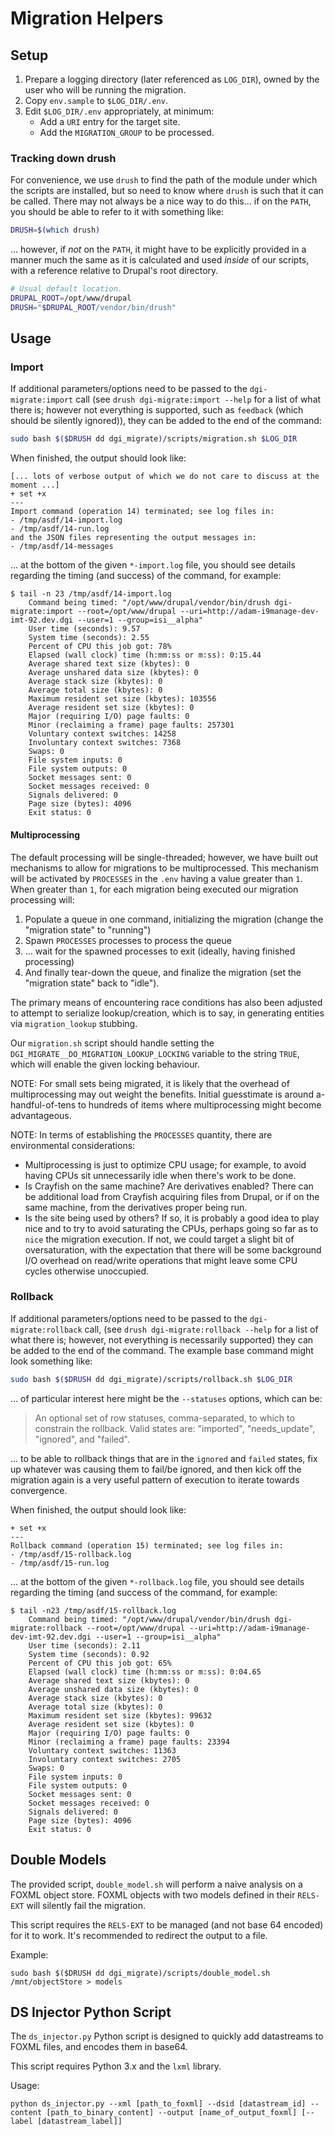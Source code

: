 # Migration Helpers

## Setup

1. Prepare a logging directory (later referenced as `LOG_DIR`), owned by the user who will be running the
   migration.
2. Copy `env.sample` to `$LOG_DIR/.env`.
3. Edit `$LOG_DIR/.env` appropriately, at minimum:
    * Add a `URI` entry for the target site.
    * Add the `MIGRATION_GROUP` to be processed.

### Tracking down drush

For convenience, we use `drush` to find the path of the module under which the
scripts are installed, but so need to know where `drush` is such that it can be
called. There may not always be a nice way to do this... if on the `PATH`, you
should be able to refer to it with something like:

```bash
DRUSH=$(which drush)
```

... however, if _not_ on the `PATH`, it might have to be explicitly provided in
a manner much the same as it is calculated and used _inside_ of our scripts,
with a reference relative to Drupal's root directory.

```bash
# Usual default location.
DRUPAL_ROOT=/opt/www/drupal
DRUSH="$DRUPAL_ROOT/vendor/bin/drush"
```

## Usage

### Import

If additional parameters/options need to be passed to the `dgi-migrate:import`
call (see `drush dgi-migrate:import --help` for a list of what there is;
however not everything is supported, such as `feedback` (which should be
silently ignored)), they can be added to the end of the command:

```bash
sudo bash $($DRUSH dd dgi_migrate)/scripts/migration.sh $LOG_DIR
```

When finished, the output should look like:

```
[... lots of verbose output of which we do not care to discuss at the moment ...]
+ set +x
---
Import command (operation 14) terminated; see log files in:
- /tmp/asdf/14-import.log
- /tmp/asdf/14-run.log
and the JSON files representing the output messages in:
- /tmp/asdf/14-messages
```

... at the bottom of the given `*-import.log` file, you should see details
regarding the timing (and success) of the command, for example:

```
$ tail -n 23 /tmp/asdf/14-import.log
	Command being timed: "/opt/www/drupal/vendor/bin/drush dgi-migrate:import --root=/opt/www/drupal --uri=http://adam-i9manage-dev-imt-92.dev.dgi --user=1 --group=isi__alpha"
	User time (seconds): 9.57
	System time (seconds): 2.55
	Percent of CPU this job got: 78%
	Elapsed (wall clock) time (h:mm:ss or m:ss): 0:15.44
	Average shared text size (kbytes): 0
	Average unshared data size (kbytes): 0
	Average stack size (kbytes): 0
	Average total size (kbytes): 0
	Maximum resident set size (kbytes): 103556
	Average resident set size (kbytes): 0
	Major (requiring I/O) page faults: 0
	Minor (reclaiming a frame) page faults: 257301
	Voluntary context switches: 14258
	Involuntary context switches: 7368
	Swaps: 0
	File system inputs: 0
	File system outputs: 0
	Socket messages sent: 0
	Socket messages received: 0
	Signals delivered: 0
	Page size (bytes): 4096
	Exit status: 0
```

#### Multiprocessing

The default processing will be single-threaded; however, we have built out mechanisms to allow for migrations to be multiprocessed. This mechanism will be activated by `PROCESSES` in the `.env` having a value greater than `1`. When greater than `1`, for each migration being executed our migration processing will:

1. Populate a queue in one command, initializing the migration (change the "migration state" to "running")
2. Spawn `PROCESSES` processes to process the queue
3. ... wait for the spawned processes to exit (ideally, having finished processing)
4. And finally tear-down the queue, and finalize the migration (set the "migration state" back to "idle").

The primary means of encountering race conditions has also been adjusted to attempt to serialize lookup/creation, which is to say, in generating entities via `migration_lookup` stubbing.

Our `migration.sh` script should handle setting the `DGI_MIGRATE__DO_MIGRATION_LOOKUP_LOCKING` variable to the string `TRUE`, which will enable the given locking behaviour.

NOTE: For small sets being migrated, it is likely that the overhead of multiprocessing may out weight the benefits. Initial guesstimate is around a-handful-of-tens to hundreds of items where multiprocessing might become advantageous.

NOTE: In terms of establishing the `PROCESSES` quantity, there are environmental considerations:
* Multiprocessing is just to optimize CPU usage; for example, to avoid having CPUs sit unnecessarily idle when there's work to be done.
* Is Crayfish on the same machine? Are derivatives enabled? There can be additional load from Crayfish acquiring files from Drupal, or if on the same machine, from the derivatives proper being run.
* Is the site being used by others? If so, it is probably a good idea to play nice and to try to avoid saturating the CPUs, perhaps going so far as to `nice` the migration execution. If not, we could target a slight bit of oversaturation, with the expectation that there will be some background I/O overhead on read/write operations that might leave some CPU cycles otherwise unoccupied.

### Rollback

If additional parameters/options need to be passed to the `dgi-migrate:rollback`
call, (see `drush dgi-migrate:rollback --help` for a list of what there is;
however, not everything is necessarily supported) they can be added to the end of
the command. The example base command might look something like:

```bash
sudo bash $($DRUSH dd dgi_migrate)/scripts/rollback.sh $LOG_DIR
```

... of particular interest here might be the `--statuses` options, which can be:

> An optional set of row statuses, comma-separated, to which to constrain the
rollback. Valid states are: "imported", "needs_update", "ignored", and "failed".

... to be able to rollback things that are in the `ignored` and `failed` states,
fix up whatever was causing them to fail/be ignored, and then kick off the
migration again is a very useful pattern of execution to iterate towards
convergence.

When finished, the output should look like:

```
+ set +x
---
Rollback command (operation 15) terminated; see log files in:
- /tmp/asdf/15-rollback.log
- /tmp/asdf/15-run.log
```

... at the bottom of the given `*-rollback.log` file, you should see details
regarding the timing (and success of the command, for example:

```
$ tail -n23 /tmp/asdf/15-rollback.log
	Command being timed: "/opt/www/drupal/vendor/bin/drush dgi-migrate:rollback --root=/opt/www/drupal --uri=http://adam-i9manage-dev-imt-92.dev.dgi --user=1 --group=isi__alpha"
	User time (seconds): 2.11
	System time (seconds): 0.92
	Percent of CPU this job got: 65%
	Elapsed (wall clock) time (h:mm:ss or m:ss): 0:04.65
	Average shared text size (kbytes): 0
	Average unshared data size (kbytes): 0
	Average stack size (kbytes): 0
	Average total size (kbytes): 0
	Maximum resident set size (kbytes): 99632
	Average resident set size (kbytes): 0
	Major (requiring I/O) page faults: 0
	Minor (reclaiming a frame) page faults: 23394
	Voluntary context switches: 11363
	Involuntary context switches: 2705
	Swaps: 0
	File system inputs: 0
	File system outputs: 0
	Socket messages sent: 0
	Socket messages received: 0
	Signals delivered: 0
	Page size (bytes): 4096
	Exit status: 0
```

## Double Models

The provided script, `double_model.sh` will perform a naive analysis on a FOXML object store. FOXML objects with two models defined in their `RELS-EXT` will silently fail the migration.

This script requires the `RELS-EXT` to be managed (and not base 64 encoded) for it to work. It's recommended to redirect the output to a file.

Example:

```
sudo bash $($DRUSH dd dgi_migrate)/scripts/double_model.sh /mnt/objectStore > models
```

## DS Injector Python Script

The `ds_injector.py` Python script is designed to quickly add datastreams to FOXML files, and encodes them in base64.

This script requires Python 3.x and the `lxml` library.

Usage:

```
python ds_injector.py --xml [path_to_foxml] --dsid [datastream_id] --content [path_to_binary_content] --output [name_of_output_foxml] [--label [datastream_label]]
```

